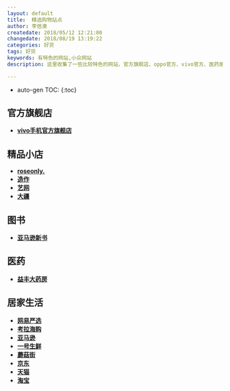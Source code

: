 ```yaml
---
layout: default
title:  精选购物站点
author: 李佶澳
createdate: 2018/05/12 12:21:00
changedate: 2018/08/19 13:19:22
categories: 好货
tags: 好货
keywords: 有特色的网站,小众网站
description: 这里收集了一些比较特色的网站，官方旗舰店、oppo官方、vivo官方、医药居家生活专卖。

---
```


* auto-gen TOC:
{:toc}

<h2>官方旗舰店</h2>
<ul>
<li><a target="_blank" style="font-weight:bold" href="https://s.click.taobao.com/t?e=m%3D2%26s%3DDjrBveWbImYcQipKwQzePDAVflQIoZepK7Vc7tFgwiFRAdhuF14FMU8YCzk6XsBk8sviUM61dt3b6m8RPJaT9jpnKcWWAMs1Xga9diXO5NYGp2fMraklkP4vew88RODOcSpj5qSCmbA%3D">vivo手机官方旗舰店</a></li>
</ul>

<h2>精品小店</h2>
<ul>
<li><a target="_blank" style="font-weight:bold;" href="https://c.duomai.com/track.php?k=ibj9WYppWas1DZpVXZmMDMxITPklWYmAjMzUjMy0DZp9VZ0l2cmYiJuNmLt92YukHbu9WZz9mcuc3d3ZkMlYkMlE0MlAHd0hWP0Z">roseonly.</a></li>
<li><a target="_blank" style="font-weight:bold;" href="https://c.duomai.com/track.php?k=lAHd0hWP0Zibj9WYppWas1DZpVXZmQDOzMTPklWYmAjMzUjMy0DZp9VZ0l2cmYiJpFWbvVHZfB3ckR0Ml02byZmeGNTJGJTJt92Yu8Wd69WY6ZkMlYkMlE0M">造作</a></li>
<li><a target="_blank" style="font-weight:bold;" href="https://c.duomai.com/track.php?k=m0DZpVXZmITO5MTPklWYmAjMzUjMy0DZp9VZ0l2cm02bj5CdyF2d55yd3dnRyUiRyUSQzUycwRHdo1Dd" >艺网</a></li>
<li><a target="_blank" style="font-weight:bold;" href="http://click.dji.com/AIxnZwK6V7mHitF4Mik?pm=custom">大疆</a></li>
</ul>

<h2>图书</h2>
<ul>
<li><a target="_blank" style="font-weight:bold;" href="https://www.amazon.cn/b/ref=as_li_ss_tl?_encoding=UTF8&camp=536&creative=3132&linkCode=ur2&node=1876031071&pf_rd_i=658390051&pf_rd_m=A1AJ19PSB66TGU&pf_rd_p=a431cac5-8539-4556-a045-beb1449d6a4e&pf_rd_p=a431cac5-8539-4556-a045-beb1449d6a4e&pf_rd_r=1KHS63SH79SRZV0S0BY2&pf_rd_r=1KHS63SH79SRZV0S0BY2&pf_rd_s=merchandised-search-leftnav&pf_rd_t=101&tag=znrio-23">亚马逊新书</a></li>
</ul>

<h2>医药</h2>
<ul>
<li><a target="_blank" style="font-weight:bold;" href="https://p.gouwuke.com/0Rdyy">益丰大药房</a></li>
</ul>

<h2>居家生活</h2>
<ul>
<li><a target="_blank" style="font-weight:bold;" href="https://c.duomai.com/track.php?k=WYppWas1DZpVXZmcDOwMTPklWYmAjMzUjMy0DZp9VZ0l2cmYiRyUSbvNmLzYTMuU3b5ZkMlYkMlE0MlAHd0hWP0Zibj9">网易严选</a></li>
<li><a target="_blank" style="font-weight:bold;" href="https://c.duomai.com/track.php?k=j9WYppWas1DZpVXZmczM3ETPklWYmAjMzUjMy0DZp9VZ0l2cmYiJGJTJt92YuEGbvF2auc3d3ZkMlYkMlE0MlAHd0hWP0Zib">考拉海购</a></li>
<li><a target="_blank" style="font-weight:bold;" href="https://www.amazon.cn?tag=znrio-23">亚马逊</a></li>
<li><a target="_blank" style="font-weight:bold;" href="https://c.duomai.com/track.php?k=2YvFWaqlGb9QWa1VmJ4UTPklWYmIDO0QjMy0DZp9VZ0l2cmYiJGJTJt92YuQGa55yd3dnRyUiRyUSQzUycwRHdo1Ddm4">一号生鲜</a></li>
<li><a target="_blank" style="font-weight:bold;" href="https://c.duomai.com/track.php?k=uN2bhlmapxWPklWdlZSMyYTPklWYmAjMzUjMy0DZp9VZ0l2cmYiRyUSbvNmLllma1d2bt5yd3dnRyUiRyUSQzUCc0RHa9QnJ">蘑菇街</a></li>
<li><a target="_blank" style="font-weight:bold;" href="https://c.duomai.com/track.php?site_id=224482&lid=4193&aid=61&euid=lijiaocn&t=http%3A%2F%2Fwww.360buy.com%2F">京东</a></li>
<li><a target="_blank" style="font-weight:bold;" href="https://www.tmall.com/" isconvert="1">天猫</a></li>
<li><a target="_blank" style="font-weight:bold;" href="https://www.taobao.com/" isconvert="1">淘宝</a></li>
</ul>

